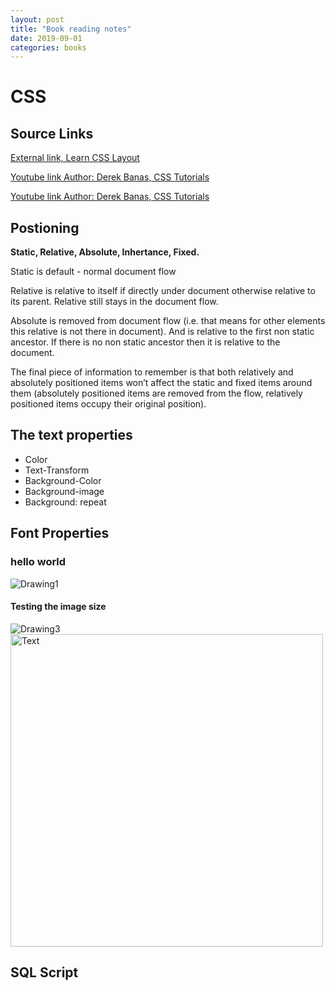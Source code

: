 ```yaml
---
layout: post
title: "Book reading notes"
date: 2019-09-01
categories: books
---
```


# CSS

## Source Links

[External link, Learn CSS Layout](http://learnlayout.com/toc.html)

[Youtube link Author: Derek Banas, CSS Tutorials](https://www.youtube.com/watch?v=CUxH_rWSI1k "CSS3 Tutorials")

[Youtube link Author: Derek Banas, CSS Tutorials](https://www.youtube.com/watch?v=mqLI2oN6rXQ)

## Postioning

**Static, Relative, Absolute, Inhertance, Fixed.**

Static is default - normal document flow

Relative is relative to itself if directly under document otherwise relative to its parent. Relative still stays in the document flow.

Absolute is removed from document flow (i.e. that means for other elements this relative is not there in document).
And is relative to the first non static ancestor. If there is no non static ancestor then it is relative to the document.

The final piece of information to remember is that both relatively and absolutely positioned items won’t affect the static and fixed items around them (absolutely positioned items are removed from the flow, relatively positioned items occupy their original position).

## The text properties

- Color
- Text-Transform
- Background-Color
- Background-image
- Background: repeat

## Font Properties

### hello world

![Drawing1](./images/Drawing.png)

#### Testing the image size

![Drawing3](./images/Drawing3.png)
<img src="file:///./BookNotes/Drawing.png" alt="Text" width="500px"/>

## SQL Script
